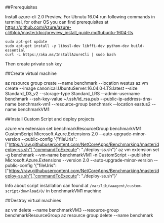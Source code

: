 ##Prerequisites

Install azure-cli 2.0 Preview. For Ubnutu 16.04 run following commands in 
terminal, for other OS you can find prerequisites at
https://github.com/Azure/azure-cli/blob/master/doc/preview_install_guide.md#ubuntu-1604-lts


    sudo apt-get update
    sudo apt-get install -y libssl-dev libffi-dev python-dev build-essential
    curl -L https://aka.ms/InstallAzureCli | sudo bash


Then create private ssh key



##Create virtual machine

   az resource group create --name benchmark --location westus
   az vm create --image canonical:UbuntuServer:16.04.0-LTS:latest --size Standard_D3_v2 --storage-type Standard_LRS --admin-username benchmark --ssh-key-value ~/.ssh/id_rsa.pub --public-ip-address-dns-name benchmark-vm1 --resource-group benchmark --location eastus2 --name benchmarkVM1

##Install Custom Script and deploy projects

   azure vm extension set benchmarkResourceGroup benchmarkVM1 CustomScript Microsoft.Azure.Extensions 2.0 --auto-upgrade-minor-version --public-config '{"fileUris": ["https://raw.githubusercontent.com/NetCoreApps/Benchmarking/master/deploy-ss.sh"],"commandToExecute": "./deploy-ss.sh"}'
   az vm extension set -g benchmark --vm-name benchmarkVM1 -n CustomScript --publisher Microsoft.Azure.Extensions --version 2.0 --auto-upgrade-minor-version --public-config '{"fileUris": ["https://raw.githubusercontent.com/NetCoreApps/Benchmarking/master/deploy-ss.sh"],"commandToExecute": "./deploy-ss.sh"}'

Info about script installation can found at `/var/lib/waagent/custom-script/download/0/` in benchmarkVM1 machine

##Destroy virtual machines

   az vm delete --name benchmarkVM3 --resource-group benchmarkResourceGroup
   az resource group delete --name benchmark

